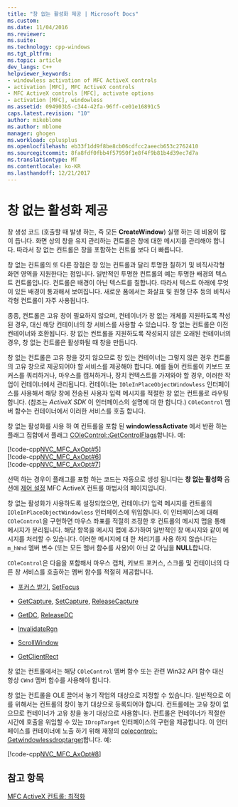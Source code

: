 ```yaml
---
title: "창 없는 활성화 제공 | Microsoft Docs"
ms.custom: 
ms.date: 11/04/2016
ms.reviewer: 
ms.suite: 
ms.technology: cpp-windows
ms.tgt_pltfrm: 
ms.topic: article
dev_langs: C++
helpviewer_keywords:
- windowless activation of MFC ActiveX controls
- activation [MFC], MFC ActiveX controls
- MFC ActiveX controls [MFC], activate options
- activation [MFC], windowless
ms.assetid: 094903b5-c344-42fa-96ff-ce01e16891c5
caps.latest.revision: "10"
author: mikeblome
ms.author: mblome
manager: ghogen
ms.workload: cplusplus
ms.openlocfilehash: eb33f1dd9f8be8cb06cdfcc2aeecb653c2762410
ms.sourcegitcommit: 8fa8fdf0fbb4f57950f1e8f4f9b81b4d39ec7d7a
ms.translationtype: MT
ms.contentlocale: ko-KR
ms.lasthandoff: 12/21/2017
---
```

# <a name="providing-windowless-activation"></a>창 없는 활성화 제공
창 생성 코드 (호출할 때 발생 하는, 즉 모든 **CreateWindow**) 실행 하는 데 비용이 많이 듭니다. 화면 상의 창을 유지 관리하는 컨트롤은 창에 대한 메시지를 관리해야 합니다. 따라서 창 없는 컨트롤은 창을 포함하는 컨트롤 보다 더 빠릅니다.  
  
 창 없는 컨트롤의 또 다른 장점은 창 있는 컨트롤과 달리 투명한 칠하기 및 비직사각형 화면 영역을 지원한다는 점입니다. 일반적인 투명한 컨트롤의 예는 투명한 배경의 텍스트 컨트롤입니다. 컨트롤은 배경이 아닌 텍스트를 칠합니다. 따라서 텍스트 아래에 무엇이 있든 배경이 통과해서 보여집니다. 새로운 폼에서는 화살표 및 원형 단추 등의 비직사각형 컨트롤이 자주 사용됩니다.  
  
 종종, 컨트롤은 고유 창이 필요하지 않으며, 컨테이너가 창 없는 개체를 지원하도록 작성된 경우, 대신 해당 컨테이너의 창 서비스를 사용할 수 있습니다. 창 없는 컨트롤은 이전 컨테이너와 호환됩니다. 창 없는 컨트롤을 지원하도록 작성되지 않은 오래된 컨테이너의 경우, 창 없는 컨트롤은 활성화될 때 창을 만듭니다.  
  
 창 없는 컨트롤은 고유 창을 갖지 않으므로 창 있는 컨테이너는 그렇지 않은 경우 컨트롤의 고유 창으로 제공되어야 할 서비스를 제공해야 합니다. 예를 들어 컨트롤이 키보드 포커스를 쿼리하거나, 마우스를 캡처하거나, 장치 컨텍스트를 가져와야 할 경우, 이러한 작업이 컨테이너에서 관리됩니다. 컨테이너는 `IOleInPlaceObjectWindowless` 인터페이스를 사용해서 해당 창에 전송된 사용자 입력 메시지를 적절한 창 없는 컨트롤로 라우팅합니다. (참조는 *ActiveX SDK* 이 인터페이스의 설명에 대 한 합니다.) `COleControl` 멤버 함수는 컨테이너에서 이러한 서비스를 호출 합니다.  
  
 창 없는 활성화를 사용 하 여 컨트롤을 포함 된 **windowlessActivate** 에서 반환 하는 플래그 집합에서 플래그 [COleControl::GetControlFlags](../mfc/reference/colecontrol-class.md#getcontrolflags)합니다. 예:  
  
 [!code-cpp[NVC_MFC_AxOpt#5](../mfc/codesnippet/cpp/providing-windowless-activation_1.cpp)]  
[!code-cpp[NVC_MFC_AxOpt#6](../mfc/codesnippet/cpp/providing-windowless-activation_2.cpp)]  
[!code-cpp[NVC_MFC_AxOpt#7](../mfc/codesnippet/cpp/providing-windowless-activation_3.cpp)]  
  
 선택 하는 경우이 플래그를 포함 하는 코드는 자동으로 생성 됩니다는 **창 없는 활성화** 옵션에 [제어 설정](../mfc/reference/control-settings-mfc-activex-control-wizard.md) MFC ActiveX 컨트롤 마법사의 페이지입니다.  
  
 창 없는 활성화가 사용하도록 설정되었으면, 컨테이너가 입력 메시지를 컨트롤의 `IOleInPlaceObjectWindowless` 인터페이스에 위임합니다. 이 인터페이스에 대해 `COleControl`을 구현하면 마우스 좌표를 적절히 조정한 후 컨트롤의 메시지 맵을 통해 메시지가 분리됩니다. 해당 항목을 메시지 맵에 추가하여 일반적인 창 메시지와 같이 메시지를 처리할 수 있습니다. 이러한 메시지에 대 한 처리기를 사용 하지 않습니다는 `m_hWnd` 멤버 변수 (또는 모든 멤버 함수를 사용)이 아닌 값 아님을 **NULL**합니다.  
  
 `COleControl`은 다음을 포함해서 마우스 캡처, 키보드 포커스, 스크롤 및 컨테이너의 다른 창 서비스를 호출하는 멤버 함수를 적절히 제공합니다.  
  
-   [포커스 받기](../mfc/reference/colecontrol-class.md#getfocus), [SetFocus](../mfc/reference/colecontrol-class.md#setfocus)  
  
-   [GetCapture](../mfc/reference/colecontrol-class.md#getcapture), [SetCapture](../mfc/reference/colecontrol-class.md#setcapture), [ReleaseCapture](../mfc/reference/colecontrol-class.md#releasecapture)  
  
-   [GetDC](../mfc/reference/colecontrol-class.md#getdc), [ReleaseDC](../mfc/reference/colecontrol-class.md#releasedc)  
  
-   [InvalidateRgn](../mfc/reference/colecontrol-class.md#invalidatergn)  
  
-   [ScrollWindow](../mfc/reference/colecontrol-class.md#scrollwindow)  
  
-   [GetClientRect](../mfc/reference/colecontrol-class.md#getclientrect)  
  
 창 없는 컨트롤에서는 해당 `COleControl` 멤버 함수 또는 관련 Win32 API 함수 대신 항상 `CWnd` 멤버 함수를 사용해야 합니다.  
  
 창 없는 컨트롤을 OLE 끌어서 놓기 작업의 대상으로 지정할 수 있습니다. 일반적으로 이를 위해서는 컨트롤의 창이 놓기 대상으로 등록되어야 합니다. 컨트롤에는 고유 창이 없으므로 컨테이너가 고유 창을 놓기 대상으로 사용합니다. 컨트롤은 컨테이너가 적절한 시간에 호출을 위임할 수 있는 `IDropTarget` 인터페이스의 구현을 제공합니다. 이 인터페이스를 컨테이너에 노출 하기 위해 재정의 [colecontrol:: Getwindowlessdroptarget](../mfc/reference/colecontrol-class.md#getwindowlessdroptarget)합니다. 예:  
  
 [!code-cpp[NVC_MFC_AxOpt#8](../mfc/codesnippet/cpp/providing-windowless-activation_4.cpp)]  
  
## <a name="see-also"></a>참고 항목  
 [MFC ActiveX 컨트롤: 최적화](../mfc/mfc-activex-controls-optimization.md)


